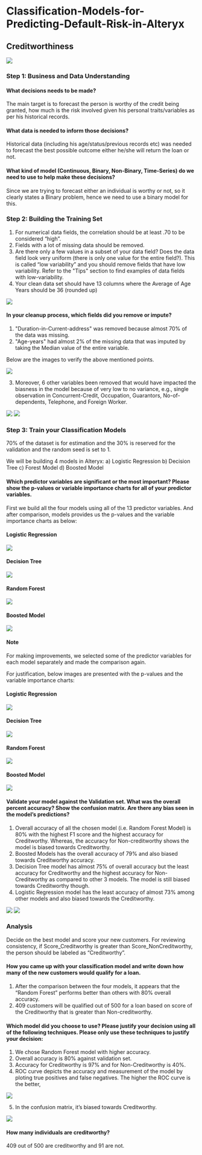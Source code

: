 # Classification-Models-for-Predicting-Default-Risk-in-Alteryx

## Creditworthiness

<img src="images/workflow.PNG">

### Step 1: Business and Data Understanding

#### What decisions needs to be made?

The main target is to forecast the person is worthy of the credit being granted, how much is the risk involved given his personal traits/variables as per his historical records.

#### What data is needed to inform those decisions?

Historical data (including his age/status/previous records etc) was needed to forecast the best possible outcome either he/she will return the loan or not.

#### What kind of model (Continuous, Binary, Non-Binary, Time-Series) do we need to use to help make these decisions?

Since we are trying to forecast either an individual is worthy or not, so it clearly states a Binary problem, hence we need to use a binary model for this.

### Step 2: Building the Training Set

1. For numerical data fields, the correlation should be at least .70 to be considered “high”.
2. Fields with a lot of missing data should be removed.
3. Are there only a few values in a subset of your data field? Does the data field look very uniform (there is only one value for the entire field?). This is called “low variability” and you should remove fields that have low variability. Refer to the "Tips" section to find examples of data fields with low-variability.
4. Your clean data set should have 13 columns where the Average of Age Years should be 36 (rounded up)

<img src="images/data.PNG">

#### In your cleanup process, which fields did you remove or impute?

1. "Duration-in-Current-address" was removed because almost 70% of the data was missing.
2. "Age-years" had almost 2% of the missing data that was imputed by taking the Median value of the entire variable.

Below are the images to verify the above mentioned points.

<img src="images/1.PNG">

3. Moreover, 6 other variables been removed that would have impacted the biasness in the model because of very low to no variance, e.g., single observation in Concurrent-Credit, Occupation, Guarantors, No-of-dependents, Telephone, and Foreign Worker.

<img src="images/2.PNG">
<img src="images/3.PNG">

### Step 3: Train your Classification Models

70% of the dataset is for estimation and the 30% is reserved for the validation and the random seed is set to 1.

We will be building 4 models in Alteryx:
a) Logistic Regression
b) Decision Tree
c) Forest Model
d) Boosted Model

#### Which predictor variables are significant or the most important? Please show the p-values or variable importance charts for all of your predictor variables.

First we build all the four models using all of the 13 predictor variables. And after comparison, models provides us the p-values and the variable importance charts as below:

#### Logistic Regression

<img src="images/all_LR_p-values.PNG">

#### Decision Tree

<img src="images/all_DT_var-imp.PNG">

#### Random Forest

<img src="images/all_RF_var-imp.PNG">

#### Boosted Model

<img src="images/all_GB_var-imp.PNG">

#### Note

For making improvements, we selected some of the predictor variables for each model separately and made the comparison again.

For justification, below images are presented with the p-values and the variable importance charts:

#### Logistic Regression

<img src="images/LR_p-values.PNG">

#### Decision Tree

<img src="images/DT_var-imp.PNG">

#### Random Forest

<img src="images/RF_var-imp.PNG">

#### Boosted Model

<img src="images/GB_var-imp.PNG">

#### Validate your model against the Validation set. What was the overall percent accuracy? Show the confusion matrix. Are there any bias seen in the model’s predictions?

1. Overall accuracy of all the chosen model (i.e. Random Forest Model) is 80% with the highest F1 score and the highest accuracy for Creditworthy. Whereas, the accuracy for Non-creditworthy shows the model is biased towards Creditworthy.
2. Boosted Models has the overall accuracy of 79% and also biased towards Creditworthy accuracy.
3. Decision Tree model has almost 75% of overall accuracy but the least accuracy for Creditworthy and the highest accuracy for Non-Creditworthy as compared to other 3 models. The model is still biased towards Creditworthy though.
4. Logistic Regression model has the least accuracy of almost 73% among other models and also biased towards the Creditworthy.

<img src="images/Accuracy_Selective_Variables.PNG">
<img src="images/selective_confusion_matrix.PNG">

### Analysis

Decide on the best model and score your new customers. For reviewing consistency, if Score_Creditworthy is greater than Score_NonCreditworthy, the person should be labeled as “Creditworthy”.

#### How you came up with your classification model and write down how many of the new customers would qualify for a loan.

1. After the comparison between the four models, it appears that the “Random Forest” performs better than others with 80% overall accuracy.
2. 409 customers will be qualified out of 500 for a loan based on score of the Creditworthy that is greater than Non-creditworthy.

#### Which model did you choose to use? Please justify your decision using all of the following techniques. Please only use these techniques to justify your decision:

1. We chose Random Forest model with higher accuracy.
2. Overall accuracy is 80% against validation set.
3. Accuracy for Creditworthy is 97% and for Non-Creditworthy is 40%.
4. ROC curve depicts the accuracy and measurement of the model by ploting true positives and false negatives. The higher the ROC curve is the better,

<img src="images/selective_var_gainChart.PNG">

5. In the confusion matrix, it’s biased towards Creditworthy.

<img src="images/4.PNG">

#### How many individuals are creditworthy?

409 out of 500 are creditworthy and 91 are not.